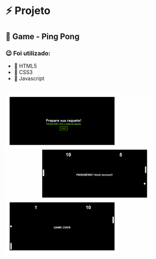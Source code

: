 
# ⚡ Projeto

## 🏓 Game - Ping Pong

### 😉 Foi utilizado:

- 💬 HTML5
- 💬 CSS3
- 💬 Javascript

<br>

<img align="left" height="440em" src="./img/readme.jpg"/>
